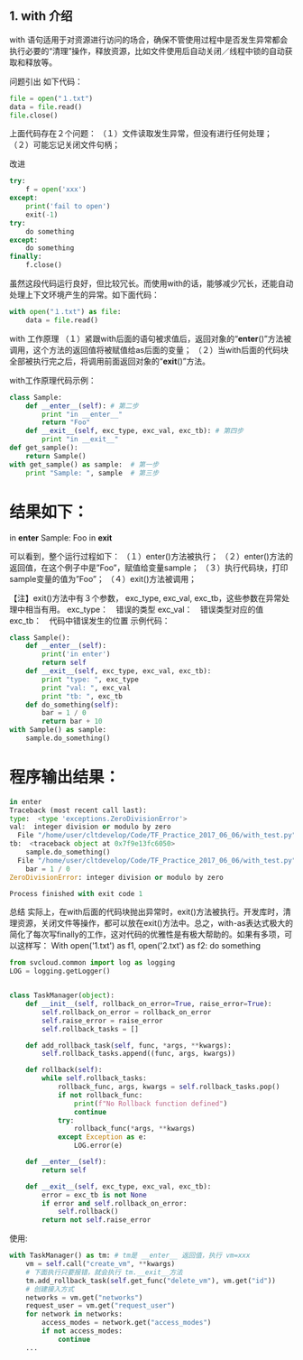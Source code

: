## 1. with 介绍

with 语句适用于对资源进行访问的场合，确保不管使用过程中是否发生异常都会执行必要的“清理”操作，释放资源，比如文件使用后自动关闭／线程中锁的自动获取和释放等。

问题引出
如下代码：
```python
file = open("１.txt")
data = file.read()
file.close()
```

上面代码存在２个问题：
（１）文件读取发生异常，但没有进行任何处理；
（２）可能忘记关闭文件句柄；

改进
```python
try:
    f = open('xxx')
except:
    print('fail to open')
    exit(-1)
try:
    do something
except:
    do something
finally:
    f.close()
```

虽然这段代码运行良好，但比较冗长。而使用with的话，能够减少冗长，还能自动处理上下文环境产生的异常。如下面代码：
```python
with open("１.txt") as file:
    data = file.read()
```

with 工作原理
（１）紧跟with后面的语句被求值后，返回对象的“__enter__()”方法被调用，这个方法的返回值将被赋值给as后面的变量；
（２）当with后面的代码块全部被执行完之后，将调用前面返回对象的“__exit__()”方法。

with工作原理代码示例：
```python
class Sample:
    def __enter__(self): # 第二步
        print "in __enter__"
        return "Foo"
    def __exit__(self, exc_type, exc_val, exc_tb): # 第四步
        print "in __exit__"
def get_sample():
    return Sample()
with get_sample() as sample:  # 第一步
    print "Sample: ", sample  # 第三步
```   
# 结果如下：
in __enter__
Sample:  Foo
in __exit__

可以看到，整个运行过程如下：
（１）enter()方法被执行；
（２）enter()方法的返回值，在这个例子中是”Foo”，赋值给变量sample；
（３）执行代码块，打印sample变量的值为”Foo”；
（４）exit()方法被调用；

【注】exit()方法中有３个参数， exc_type, exc_val, exc_tb，这些参数在异常处理中相当有用。
  exc_type：　错误的类型
  exc_val：　错误类型对应的值
  exc_tb：　代码中错误发生的位置
  示例代码：
```python
class Sample():
    def __enter__(self):
        print('in enter')
        return self
    def __exit__(self, exc_type, exc_val, exc_tb):
        print "type: ", exc_type
        print "val: ", exc_val
        print "tb: ", exc_tb
    def do_something(self):
        bar = 1 / 0
        return bar + 10
with Sample() as sample:
    sample.do_something()
```  
# 程序输出结果：
```python
in enter
Traceback (most recent call last):
type:  <type 'exceptions.ZeroDivisionError'>
val:  integer division or modulo by zero
  File "/home/user/cltdevelop/Code/TF_Practice_2017_06_06/with_test.py", line 36, in <module>
tb:  <traceback object at 0x7f9e13fc6050>
    sample.do_something()
  File "/home/user/cltdevelop/Code/TF_Practice_2017_06_06/with_test.py", line 32, in do_something
    bar = 1 / 0
ZeroDivisionError: integer division or modulo by zero

Process finished with exit code 1
```
总结
实际上，在with后面的代码块抛出异常时，exit()方法被执行。开发库时，清理资源，关闭文件等操作，都可以放在exit()方法中。总之，with-as表达式极大的简化了每次写finally的工作，这对代码的优雅性是有极大帮助的。如果有多项，可以这样写：
With open('1.txt') as f1, open('2.txt') as  f2:
    do something


```python
from svcloud.common import log as logging
LOG = logging.getLogger()


class TaskManager(object):
    def __init__(self, rollback_on_error=True, raise_error=True):
        self.rollback_on_error = rollback_on_error
        self.raise_error = raise_error
        self.rollback_tasks = []

    def add_rollback_task(self, func, *args, **kwargs):
        self.rollback_tasks.append((func, args, kwargs))

    def rollback(self):
        while self.rollback_tasks:
            rollback_func, args, kwargs = self.rollback_tasks.pop()
            if not rollback_func:
                print(f"No Rollback function defined")
                continue
            try:
                rollback_func(*args, **kwargs)
            except Exception as e:
                LOG.error(e)

    def __enter__(self):
        return self

    def __exit__(self, exc_type, exc_val, exc_tb):
        error = exc_tb is not None
        if error and self.rollback_on_error:
            self.rollback()
        return not self.raise_error
```

使用:

```python
with TaskManager() as tm: # tm是 __enter__ 返回值，执行 vm=xxx
    vm = self.call("create_vm", **kwargs)
    # 下面执行只要报错，就会执行 tm.__exit__方法
    tm.add_rollback_task(self.get_func("delete_vm"), vm.get("id")) 
    # 创建接入方式
    networks = vm.get("networks")
    request_user = vm.get("request_user")
    for network in networks:
        access_modes = network.get("access_modes")
        if not access_modes:
            continue
    ... 
```